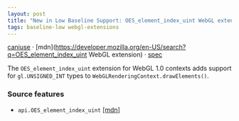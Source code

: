 ```yaml
---
layout: post
title: "New in Low Baseline Support: OES_element_index_uint WebGL extension"
tags: baseline-low webgl-extensions
---
```


[caniuse](https://caniuse.com/?search=oes-element-index-uint) · [mdn](https://developer.mozilla.org/en-US/search?q=OES_element_index_uint WebGL extension) · [spec](https://registry.khronos.org/webgl/extensions/OES_element_index_uint/)

The `OES_element_index_uint` extension for WebGL 1.0 contexts adds support for `gl.UNSIGNED_INT` types to `WebGLRenderingContext.drawElements()`.

### Source features

- ``api.OES_element_index_uint`` [[mdn]](https://developer.mozilla.org/en-US/search?q=api.OES_element_index_uint)

